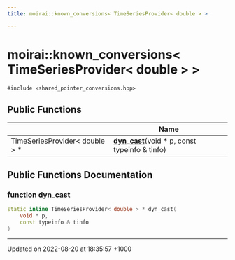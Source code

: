 ```yaml
---
title: moirai::known_conversions< TimeSeriesProvider< double > >

---
```


# moirai::known_conversions< TimeSeriesProvider< double > >






`#include <shared_pointer_conversions.hpp>`

## Public Functions

|                | Name           |
| -------------- | -------------- |
| TimeSeriesProvider< double > * | **[dyn_cast](/cpp/Classes/structmoirai_1_1known__conversions_3_01TimeSeriesProvider_3_01double_01_4_01_4/#function-dyn-cast)**(void * p, const typeinfo & tinfo) |

## Public Functions Documentation

### function dyn_cast

```cpp
static inline TimeSeriesProvider< double > * dyn_cast(
    void * p,
    const typeinfo & tinfo
)
```


-------------------------------

Updated on 2022-08-20 at 18:35:57 +1000